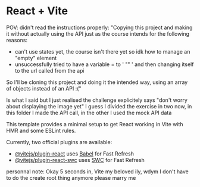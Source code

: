 # React + Vite

POV: didn't read the instructions properly:
"Copying this project and making it without actually using the API just as the course intends for the following reasons:
- can't use states yet, the course isn't there yet so idk how to manage an "empty" element
- unsuccessfully tried to have a variable = to ' "" ' and then changing itself to the url called from the api

So I'll be cloning this project and doing it the intended way, using an array of objects instead of an API :("

Is what I said but I just realised the challenge explicitely says "don't worry about displaying the image yet"
I guess I divided the exercise in two now, in this folder I made the API call, in the other I used the mock API data



This template provides a minimal setup to get React working in Vite with HMR and some ESLint rules.

Currently, two official plugins are available:

- [@vitejs/plugin-react](https://github.com/vitejs/vite-plugin-react/blob/main/packages/plugin-react/README.md) uses [Babel](https://babeljs.io/) for Fast Refresh
- [@vitejs/plugin-react-swc](https://github.com/vitejs/vite-plugin-react-swc) uses [SWC](https://swc.rs/) for Fast Refresh


personnal note: Okay 5 seconds in, Vite my beloved ily, wdym I don't have to do the create root thing anymore please marry me

